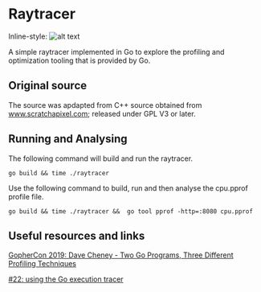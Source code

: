 # Raytracer


Inline-style: 
![alt text](https://github.com/donohutcheon/raytracer/docs/example.png "Example scene")

A simple raytracer implemented in Go to explore the profiling and optimization tooling that is provided by Go.

## Original source

The source was apdapted from C++ source obtained from www.scratchapixel.com; released under GPL V3 or later.

## Running and Analysing

The following command will build and run the raytracer.
```
go build && time ./raytracer
```

Use the following command to build, run and then analyse the cpu.pprof profile file.
```
go build && time ./raytracer &&  go tool pprof -http=:8080 cpu.pprof
```

## Useful resources and links

[GopherCon 2019: Dave Cheney - Two Go Programs, Three Different Profiling Techniques](https://youtu.be/nok0aYiGiYA)

[#22: using the Go execution tracer](https://www.youtube.com/watch?v=ySy3sR1LFCQ) 